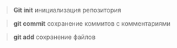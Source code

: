 > **Git init** инициализация репозитория

 > **git commit** сохранение коммитов с комментариями

 > **git add** сохранение файлов 